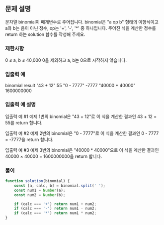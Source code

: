 ## 문제 설명

문자열 binomial이 매개변수로 주어집니다. binomial은 "a op b" 형태의 이항식이고 a와 b는 음이 아닌 정수, op는 '+', '-', '\*' 중 하나입니다. 주어진 식을 계산한 정수를 return 하는 solution 함수를 작성해 주세요.

### 제한사항

0 ≤ a, b ≤ 40,000
0을 제외하고 a, b는 0으로 시작하지 않습니다.

### 입출력 예

binomial result
"43 + 12" 55
"0 - 7777" -7777
"40000 \* 40000" 1600000000

### 입출력 예 설명

입출력 예 #1
예제 1번의 binomial은 "43 + 12"로 이 식을 계산한 결과인 43 + 12 = 55를 return 합니다.

입출력 예 #2
예제 2번의 binomial은 "0 - 7777"로 이 식을 계산한 결과인 0 - 7777 = -7777을 return 합니다.

입출력 예 #3
예제 3번의 binomial은 "40000 \* 40000"으로 이 식을 계산한 결과인 40000 × 40000 = 1600000000을 return 합니다.

### 풀이

```javaScript
function solution(binomial) {
    const [a, calc, b] = binomial.split(' ');
    const num1 = Number(a);
    const num2 = Number(b);

    if (calc === '+') return num1 + num2;
    if (calc === '-') return num1 - num2;
    if (calc === '*') return num1 * num2;
}
```
